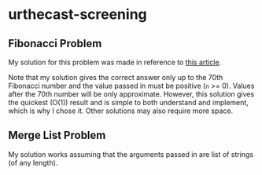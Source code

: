 # urthecast-screening

## Fibonacci Problem

My solution for this problem was made in reference to [this article](https://medium.com/cantors-paradise/deriving-and-understanding-binets-formula-for-the-fibonacci-sequence-4cc2693838b0).

Note that my solution gives the correct answer only up to the 70th Fibonacci number and the value
passed in must be positive (`n` >= 0). Values after the 70th number will be only approximate. However, this solution gives the quickest (O(1)) result and is simple to both understand and implement, which is why I chose it. Other solutions may also require more space.

## Merge List Problem

My solution works assuming that the arguments passed in are list of strings (of any length).
